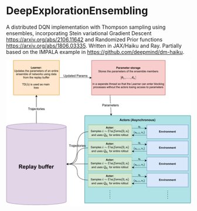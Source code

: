 # DeepExplorationEnsembling

A distributed DQN implementation with Thompson sampling using ensembles, incorporating Stein variational Gradient Descent https://arxiv.org/abs/2106.11642 and Randomized Prior functions https://arxiv.org/abs/1806.03335. Written in JAX/Haiku and Ray. Partially based on the IMPALA example in https://github.com/deepmind/dm-haiku.

![tsqdn.png](tsdqn.png)
